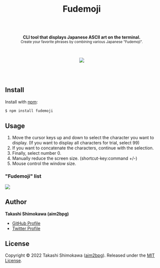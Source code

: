 <h1 align="center">Fudemoji</h1>

<br>
<br>

<p align="center">
  <b>CLI tool that displays Japanese ASCII art on the terminal.</b><br>
  <sub>Create your favorite phrases by combining various Japanese "Fudemoji".</sub>
</p>

<br>

<p align="center">
  <img src="https://user-images.githubusercontent.com/58363353/148666739-2bd2c3e9-15df-4e56-bed7-a1f152a2ec91.gif"><br>
</p>

<br>
<br>

## Install
Install with [npm](https://www.npmjs.com/):

```sh
$ npm install fudemoji
```

## Usage
1. Move the cursor keys up and down to select the character you want to display.
(If you want to display all characters for trial, select 99)
2. If you want to concatenate the characters, continue with the selection.
3. Finally, select number 0.
4. Manually reduce the screen size. (shortcut-key:command +/-)
5. Mouse control the window size.

### "Fudemoji" list
<img src="https://user-images.githubusercontent.com/58363353/148653553-02378c3f-919c-485e-a5ff-7b63c0aa4b68.png">


## Author

**Takashi Shimokawa (aim2bpg)**

* [GitHub Profile](https://github.com/aim2bpg)
* [Twitter Profile](https://twitter.com/aim2bpg)


## License
Copyright © 2022 Takashi Shimokawa \([aim2bpg](https://github.com/aim2bpg)\).
Released under the [MIT License](LICENSE).
